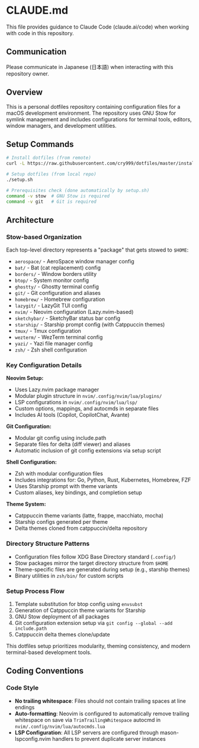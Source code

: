 # CLAUDE.md

This file provides guidance to Claude Code (claude.ai/code) when working with code in this repository.

## Communication
Please communicate in Japanese (日本語) when interacting with this repository owner.

## Overview

This is a personal dotfiles repository containing configuration files for a macOS development environment. The repository uses GNU Stow for symlink management and includes configurations for terminal tools, editors, window managers, and development utilities.

## Setup Commands

```bash
# Install dotfiles (from remote)
curl -L https://raw.githubusercontent.com/cry999/dotfiles/master/install.sh | bash

# Setup dotfiles (from local repo)
./setup.sh

# Prerequisites check (done automatically by setup.sh)
command -v stow  # GNU Stow is required
command -v git   # Git is required
```

## Architecture

### Stow-based Organization
Each top-level directory represents a "package" that gets stowed to `$HOME`:
- `aerospace/` - AeroSpace window manager config
- `bat/` - Bat (cat replacement) config
- `borders/` - Window borders utility
- `btop/` - System monitor config
- `ghostty/` - Ghostty terminal config
- `git/` - Git configuration and aliases
- `homebrew/` - Homebrew configuration
- `lazygit/` - LazyGit TUI config
- `nvim/` - Neovim configuration (Lazy.nvim-based)
- `sketchybar/` - SketchyBar status bar config
- `starship/` - Starship prompt config (with Catppuccin themes)
- `tmux/` - Tmux configuration
- `wezterm/` - WezTerm terminal config
- `yazi/` - Yazi file manager config
- `zsh/` - Zsh shell configuration

### Key Configuration Details

**Neovim Setup:**
- Uses Lazy.nvim package manager
- Modular plugin structure in `nvim/.config/nvim/lua/plugins/`
- LSP configurations in `nvim/.config/nvim/lua/lsp/`
- Custom options, mappings, and autocmds in separate files
- Includes AI tools (Copilot, CopilotChat, Avante)

**Git Configuration:**
- Modular git config using include.path
- Separate files for delta (diff viewer) and aliases
- Automatic inclusion of git config extensions via setup script

**Shell Configuration:**
- Zsh with modular configuration files
- Includes integrations for: Go, Python, Rust, Kubernetes, Homebrew, FZF
- Uses Starship prompt with theme variants
- Custom aliases, key bindings, and completion setup

**Theme System:**
- Catppuccin theme variants (latte, frappe, macchiato, mocha)
- Starship configs generated per theme
- Delta themes cloned from catppuccin/delta repository

### Directory Structure Patterns
- Configuration files follow XDG Base Directory standard (`.config/`)
- Stow packages mirror the target directory structure from `$HOME`
- Theme-specific files are generated during setup (e.g., starship themes)
- Binary utilities in `zsh/bin/` for custom scripts

### Setup Process Flow
1. Template substitution for btop config using `envsubst`
2. Generation of Catppuccin theme variants for Starship
3. GNU Stow deployment of all packages
4. Git configuration extension setup via `git config --global --add include.path`
5. Catppuccin delta themes clone/update

This dotfiles setup prioritizes modularity, theming consistency, and modern terminal-based development tools.

## Coding Conventions

### Code Style
- **No trailing whitespace**: Files should not contain trailing spaces at line endings
- **Auto-formatting**: Neovim is configured to automatically remove trailing whitespace on save via `TrimTrailingWhitespace` autocmd in `nvim/.config/nvim/lua/autocmds.lua`
- **LSP Configuration**: All LSP servers are configured through mason-lspconfig.nvim handlers to prevent duplicate server instances